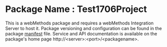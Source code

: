 # Package Name : Test1706Project
This is a webMethods package and requires a webMethods Integration Server to host it. Package versioning and configuration can be found in the package [manifest](./Test1706Project/manifest.v3) file. Service and API documentation is available on the package's home page http://&lt;server&gt;:&lt;port&gt;/&lt;packagename>.